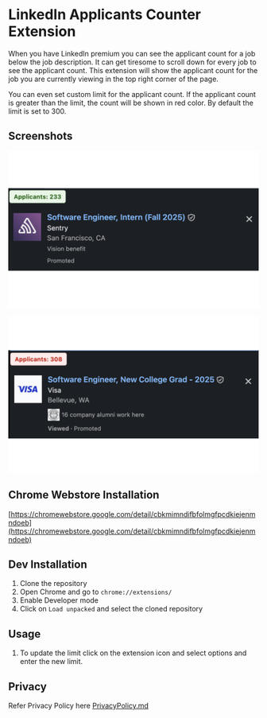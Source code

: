 # LinkedIn Applicants Counter Extension

When you have LinkedIn premium you can see the applicant count for a job below the job description. It can get tiresome to scroll down for every job to see the applicant count. This extension will show the applicant count for the job you are currently viewing in the top right corner of the page.

You can even set custom limit for the applicant count. If the applicant count is greater than the limit, the count will be shown in red color. By default the limit is set to 300.

## Screenshots
![alt Applicant Count less than limi](ApplicantsLessThanLimit.png "Applicant count less than limit")

![alt Applicant Count greater than limit](ApplicantsGreaterThanLimit.png "Applicant count greater than limit")

## Chrome Webstore Installation
[https://chromewebstore.google.com/detail/cbkmimndifbfolmgfpcdkiejenmndoeb](https://chromewebstore.google.com/detail/cbkmimndifbfolmgfpcdkiejenmndoeb)

## Dev Installation

1. Clone the repository
2. Open Chrome and go to `chrome://extensions/`
3. Enable Developer mode
4. Click on `Load unpacked` and select the cloned repository

## Usage
1. To update the limit click on the extension icon and select options and enter the new limit.


## Privacy
Refer Privacy Policy here [PrivacyPolicy.md](PrivacyPolicy.md)
